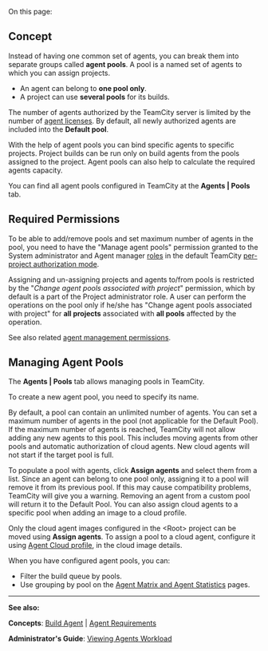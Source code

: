 [//]: # (title: Agent Pools)
[//]: # (auxiliary-id: Agent Pools)

On this page:

<tag-list of="chapter" mode="tree" depth="4"/>

## Concept

Instead of having one common set of agents, you can break them into separate groups called __agent pools__. A pool is a named set of agents to which you can assign projects.
* An agent can belong to __one pool only__.
* A project can use __several pools__ for its builds.

The number of agents authorized by the TeamCity server is limited by the number of [agent licenses](licensing-policy.md#Number+of+Agents). By default, all newly authorized agents are included into the __Default pool__. 

With the help of agent pools you can bind specific agents to specific projects. Project builds can be run only on build agents from the pools assigned to the project. Agent pools can also help to calculate the required agents capacity. 

You can find all agent pools configured in TeamCity at the __Agents | Pools__ tab.

## Required Permissions

To be able to add/remove pools and set maximum number of agents in the pool, you need to have the "Manage agent pools" permission granted to the System administrator and Agent manager [roles](role-and-permission.md) in the default TeamCity [per-project authorization mode](role-and-permission.md).

Assigning and un\-assigning projects and agents to/from pools is restricted by the "_Change agent pools associated with project_" permission, which by default is a part of the Project administrator role. A user can perform the operations on the pool only if he/she has "Change agent pools associated with project" for __all projects__ associated with __all pools__ affected by the operation.

See also related [agent management permissions](role-and-permission.md).

## Managing Agent Pools

The __Agents | Pools__ tab allows managing pools in TeamCity.

To create a new agent pool, you need to specify its name. 

By default, a pool can contain an unlimited number of agents. You can set a maximum number of agents in the pool (not applicable for the Default Pool). If the maximum number of agents is reached, TeamСity will not allow adding any new agents to this pool. This includes moving agents from other pools and automatic authorization of cloud agents. New cloud agents will not start if the target pool is full. 

To populate a pool with agents, click __Assign agents__ and select them from a list. Since an agent can belong to one pool only, assigning it to a pool will remove it from its previous pool. If this may cause compatibility problems, TeamCity will give you a warning. Removing an agent from a custom pool will return it to the Default Pool. You can also assign cloud agents to a specific pool when adding an image to a cloud profile.

<note>

Only the cloud agent images configured in the &lt;Root&gt; project can be moved using __Assign agents__. To assign a pool to a cloud agent, configure it using [Agent Cloud profile](agent-cloud-profile.md), in the cloud image details.
</note>

 

When you have configured agent pools, you can:
* Filter the build queue by pools.
* Use grouping by pool on the [Agent Matrix and Agent Statistics](viewing-agents-workload.md) pages.




__  __

__See also:__

__Concepts__: [Build Agent](build-agent.md) | [Agent Requirements](agent-requirements.md)   

__Administrator's Guide__: [Viewing Agents Workload](viewing-agents-workload.md) 